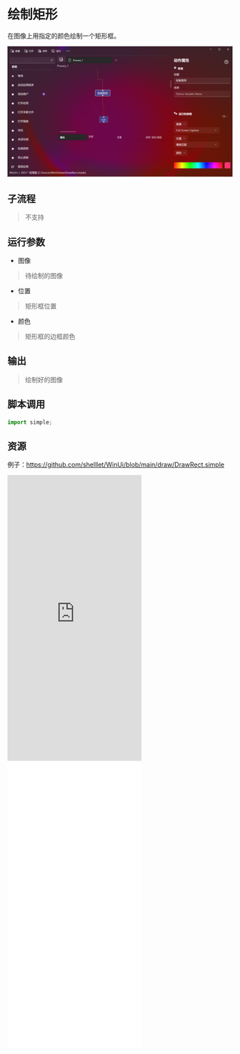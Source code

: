# 绘制矩形 
在图像上用指定的颜色绘制一个矩形框。

![DrawRect](./images/01.png ':size=90%')

## 子流程
> 不支持


## 运行参数

* 图像
>   待绘制的图像
* 位置
> 矩形框位置
 
* 颜色
> 矩形框的边框颜色



## 输出

> 绘制好的图像


## 脚本调用

```python
import simple;

```

## 资源

例子：https://github.com/shelllet/WinUi/blob/main/draw/DrawRect.simple


<iframe type="text/html" height="640px" src="https://www.youtube.com/embed/JnGQ64EzeZg" frameborder="0"></iframe>

<iframe src="//player.bilibili.com/player.html?bvid=BV1Ke411X7EH&page=1&autoplay=0" height='640px' scrolling="no" frameborder="no" framespacing="0" allowfullscreen="true"></iframe>
